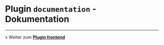 # Plugin `documentation` - Dokumentation





---

&raquo; Weiter zum **[Plugin frontend](plugin_frontend.md)**
